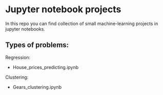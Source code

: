# Jupyter notebook projects
In this repo you can find collection of small machine-learning projects in jupyter notebooks.

## Types of problems:
Regression: 
* House_prices_predicting.ipynb

Clustering: 
* Gears_clustering.ipynb
